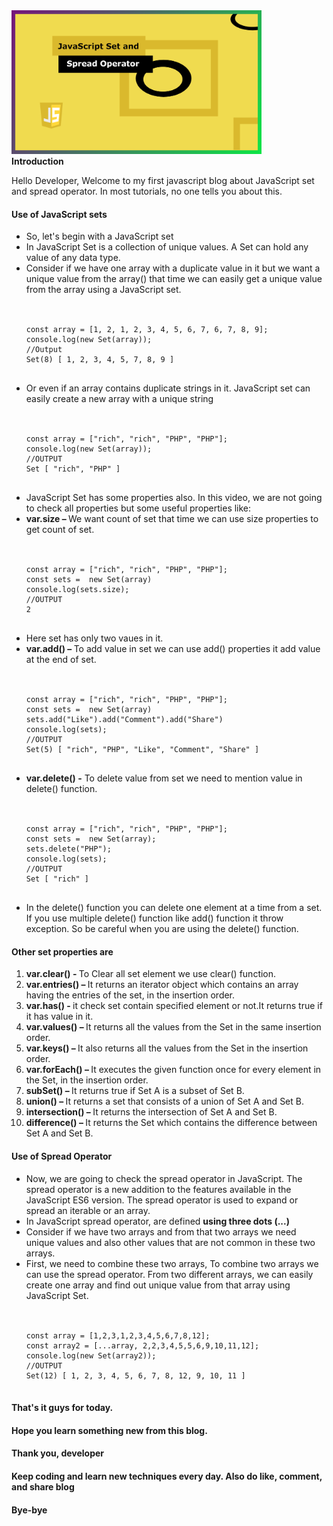 <!DOCTYPE html>
<html>
<head>
<meta http-equiv="Content-Type" content="text/html; charset=UTF-8">
<meta http-equiv="X-UA-Compatible" content="IE=edge">
<meta name="viewport" content="width=device-width,initial-scale=1">
<meta name="description" content="Use of JavaScript Set and spread operator">
<style type="text/css">

</style>
</head>
<body>

<div class="main">

<div class="separator" style="clear: both;">
<a target="_blank" href="https://youtu.be/6OAaCcVpQS0">
<img alt="" border="0" width="400" src="images/js.png"/>
</a>
</div>

<div class="intro">
<b>Introduction</b>
<p>Hello Developer, Welcome to my first javascript blog about JavaScript set and spread operator. In most tutorials, no one tells you about this. </p>
</div>

<div class="install_code">
<h4>Use of JavaScript sets</h4>
<ul>
<li>So, let's begin with a JavaScript set</li>
<li>In JavaScript Set is a collection of unique values. A Set can hold any value of any data type.</li>
<li>Consider if we have one array with a duplicate value in it but we want a unique value from the array() that time we can easily get a unique value from the array using a JavaScript set.</li>
<br />
<pre class="prettyprint">
<code class="language-javascript">
const array = [1, 2, 1, 2, 3, 4, 5, 6, 7, 6, 7, 8, 9];
console.log(new Set(array)); 
//Output
Set(8) [ 1, 2, 3, 4, 5, 7, 8, 9 ]
</code>
</pre>
<li>Or even if an array contains duplicate strings in it. JavaScript set can easily create a new array with a unique string</li>
<br />
<pre class="prettyprint">
<code class="language-javascript">
const array = ["rich", "rich", "PHP", "PHP"];
console.log(new Set(array)); 
//OUTPUT
Set [ "rich", "PHP" ]
</code>
</pre>
<li>JavaScript Set has some properties also. In this video, we are not going to check all properties but some useful properties like:</li>
<li>
<b>var.size – </b> We want count of set that time we can use size properties to get count of set.
</li>
<br />
<pre class="prettyprint">
<code class="language-javascript">
const array = ["rich", "rich", "PHP", "PHP"];
const sets =  new Set(array)
console.log(sets.size); 
//OUTPUT
2
</code>
</pre>
<li>Here set has only two vaues in it.</li>
<li>
<b>var.add() – </b>
To add value in set we can use add() properties it add value at the end of set.
</li>
<br />
<pre class="prettyprint">
<code class="language-javascript">
const array = ["rich", "rich", "PHP", "PHP"];
const sets =  new Set(array)
sets.add("Like").add("Comment").add("Share")
console.log(sets);
//OUTPUT
Set(5) [ "rich", "PHP", "Like", "Comment", "Share" ]  
</code>
</pre>

<li>
<b>var.delete() -</b>
To delete value from set we need to mention value in delete() function.
</li>
<br />
<pre class="prettyprint">
<code class="language-javascript">
const array = ["rich", "rich", "PHP", "PHP"];
const sets =  new Set(array);
sets.delete("PHP");
console.log(sets);
//OUTPUT
Set [ "rich" ] 
</code>
</pre>
<li>
In the delete() function you can delete one element at a time from a set.
If you use multiple delete() function like add() function it throw exception.
So be careful when you are using the delete() function.
</li>                 
</ul>

<h4>Other set properties are</h4>
<ol>
<li><b>var.clear() - </b>To Clear all set element we use clear() function.</li>
<li><b>var.entries() – </b>It returns an iterator object which contains an array having the entries of the set, in the insertion order.</li>
<li><b>var.has() - </b>it check set contain specified element or not.It returns true if it has value in it.</li>
<li><b>var.values() – </b>It returns all the values from the Set in the same insertion order. </li>
<li><b>var.keys() – </b>It also returns all the values from the Set in the insertion order. </li>
<li><b>var.forEach() – </b>It executes the given function once for every element in the Set, in the insertion order.</li>
<li><b>subSet() – </b>It returns true if Set A is a subset of Set B.</li>
<li><b>union() – </b>It returns a set that consists of a union of Set A and Set B.</li>
<li><b>intersection() – </b>It returns the intersection of Set A and Set B.</li>
<li><b>difference() – </b>It returns the Set which contains the difference between Set A and Set B.</li>
</ol>

<h4>Use of Spread Operator</h4>
<ul>
<li>Now, we are going to check the spread operator in JavaScript. The spread operator is a new addition to the features available in the JavaScript ES6 version. The spread operator is used to expand or spread an iterable or an array.</li>
<li>In JavaScript spread operator, are defined <b>using three dots (...)</b></li>
<li>Consider if we have two arrays and from that two arrays we need unique values and also other values that are not common in these two arrays.</li>
<li>First, we need to combine these two arrays, To combine two arrays we can use the spread operator. From two different arrays, we can easily create one array and find out unique value from that array using JavaScript Set.</li>
<br />
<pre class="prettyprint">
<code class="language-javascript">
const array = [1,2,3,1,2,3,4,5,6,7,8,12];
const array2 = [...array, 2,2,3,4,5,5,6,9,10,11,12];
console.log(new Set(array2));
//OUTPUT
Set(12) [ 1, 2, 3, 4, 5, 6, 7, 8, 12, 9, 10, 11 ]
</code>
</pre>
</ul>
</div>

<h4>That's it guys for today.</h4> 
<h4>Hope you learn something new from this blog.</h4>
<h4>Thank you, developer </h4>
<h4>Keep coding and learn new techniques every day. Also do like, comment, and share blog</h4>
<h4>Bye-bye</h4>
</div>    
</body>
</html>